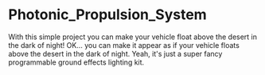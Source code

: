 # Photonic_Propulsion_System
With this simple project you can make your vehicle float above the desert in the dark of night! OK... you can make it appear as if your vehicle floats above the desert in the dark of night. Yeah, it's just a super fancy programmable ground effects lighting kit.
